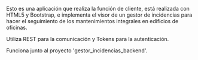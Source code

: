 Esto es una aplicación que realiza la función de cliente, está realizada con HTML5 y Bootstrap, e implementa el visor de un gestor de incidencias para hacer el seguimiento de los mantenimientos integrales en edificios de oficinas.

Utiliza REST para la comunicación y Tokens para la autenticación.

Funciona junto al proyecto 'gestor_incidencias_backend'.
